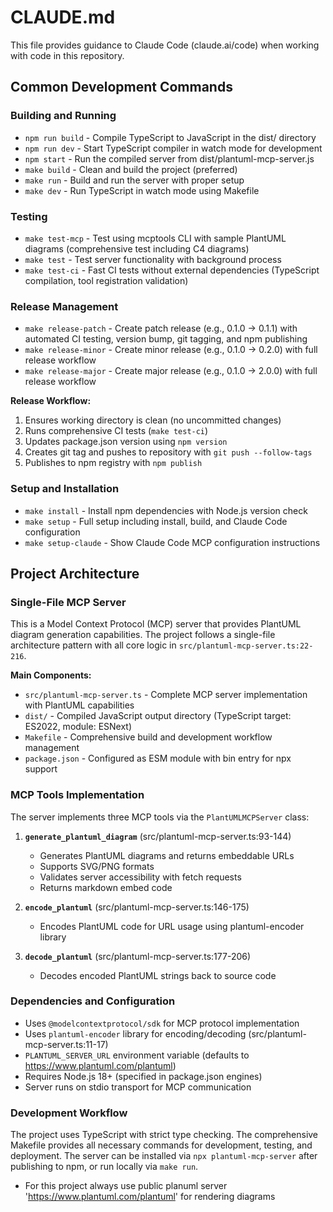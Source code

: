# CLAUDE.md

This file provides guidance to Claude Code (claude.ai/code) when working with code in this repository.

## Common Development Commands

### Building and Running
- `npm run build` - Compile TypeScript to JavaScript in the dist/ directory
- `npm run dev` - Start TypeScript compiler in watch mode for development
- `npm start` - Run the compiled server from dist/plantuml-mcp-server.js
- `make build` - Clean and build the project (preferred)
- `make run` - Build and run the server with proper setup
- `make dev` - Run TypeScript in watch mode using Makefile

### Testing
- `make test-mcp` - Test using mcptools CLI with sample PlantUML diagrams (comprehensive test including C4 diagrams)
- `make test` - Test server functionality with background process
- `make test-ci` - Fast CI tests without external dependencies (TypeScript compilation, tool registration validation)

### Release Management
- `make release-patch` - Create patch release (e.g., 0.1.0 → 0.1.1) with automated CI testing, version bump, git tagging, and npm publishing
- `make release-minor` - Create minor release (e.g., 0.1.0 → 0.2.0) with full release workflow
- `make release-major` - Create major release (e.g., 0.1.0 → 2.0.0) with full release workflow

**Release Workflow:**
1. Ensures working directory is clean (no uncommitted changes)
2. Runs comprehensive CI tests (`make test-ci`)
3. Updates package.json version using `npm version`
4. Creates git tag and pushes to repository with `git push --follow-tags`
5. Publishes to npm registry with `npm publish`

### Setup and Installation
- `make install` - Install npm dependencies with Node.js version check
- `make setup` - Full setup including install, build, and Claude Code configuration
- `make setup-claude` - Show Claude Code MCP configuration instructions

## Project Architecture

### Single-File MCP Server
This is a Model Context Protocol (MCP) server that provides PlantUML diagram generation capabilities. The project follows a single-file architecture pattern with all core logic in `src/plantuml-mcp-server.ts:22-216`.

**Main Components:**
- `src/plantuml-mcp-server.ts` - Complete MCP server implementation with PlantUML capabilities
- `dist/` - Compiled JavaScript output directory (TypeScript target: ES2022, module: ESNext)
- `Makefile` - Comprehensive build and development workflow management
- `package.json` - Configured as ESM module with bin entry for npx support

### MCP Tools Implementation
The server implements three MCP tools via the `PlantUMLMCPServer` class:

1. **`generate_plantuml_diagram`** (src/plantuml-mcp-server.ts:93-144)
   - Generates PlantUML diagrams and returns embeddable URLs
   - Supports SVG/PNG formats
   - Validates server accessibility with fetch requests
   - Returns markdown embed code

2. **`encode_plantuml`** (src/plantuml-mcp-server.ts:146-175)
   - Encodes PlantUML code for URL usage using plantuml-encoder library

3. **`decode_plantuml`** (src/plantuml-mcp-server.ts:177-206)
   - Decodes encoded PlantUML strings back to source code

### Dependencies and Configuration
- Uses `@modelcontextprotocol/sdk` for MCP protocol implementation
- Uses `plantuml-encoder` library for encoding/decoding (src/plantuml-mcp-server.ts:11-17)
- `PLANTUML_SERVER_URL` environment variable (defaults to https://www.plantuml.com/plantuml)
- Requires Node.js 18+ (specified in package.json engines)
- Server runs on stdio transport for MCP communication

### Development Workflow
The project uses TypeScript with strict type checking. The comprehensive Makefile provides all necessary commands for development, testing, and deployment. The server can be installed via `npx plantuml-mcp-server` after publishing to npm, or run locally via `make run`.
- For this project always use public planuml server 'https://www.plantuml.com/plantuml' for rendering diagrams